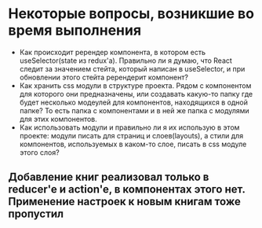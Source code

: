# Некоторые вопросы, возникшие во время выполнения
- Как происходит ререндер компонента, в котором есть useSelector(state из redux'a). Правильно ли я думаю, что 
React следит за значением стейта, который написан в useSelector, и при обновлении этого стейта ререндерит компонент?
- Как хранить css модули в структуре проекта. Рядом с компонентом для которого они предназначены, или создавать какую-то 
папку где будет несколько модеулей для компонентов, находящихся в одной папке? То есть папка с компонентами и в ней же папка
с модулями для этих компонентов.
- Как использовать модули и правильно ли я их использую в этом проекте: модули писать для страниц и слоев(layouts), а стили для компонентов,
используемых в каком-то слое, писать в css модуле этого слоя?

## Добавление книг реализовал только в reducer'e и action'e, в компонентах этого нет. Применение настроек к новым книгам тоже пропустил
